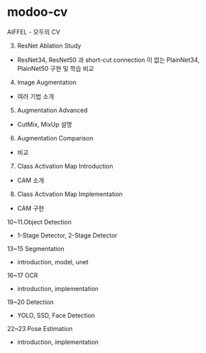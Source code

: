 # modoo-cv
AIFFEL - 모두의 CV

3. ResNet Ablation Study
- ResNet34, ResNet50 과 short-cut connection 이 없는 PlainNet34, PlainNet50 구현 및 학습 비교

4. Image Augmentation  
- 여러 기법 소개

5. Augmentation Advanced  
- CutMix, MixUp 설명

6. Augmentation Comparison  
- 비교

7. Class Activation Map Introduction  
- CAM 소개

8. Class Activation Map Implementation  
- CAM 구현

10~11.Object Detection
- 1-Stage Detector, 2-Stage Detector

13~15 Segmentation
- introduction, model, unet

16~17 OCR
- introduction, implementation

19~20 Detection
- YOLO, SSD, Face Detection

22~23 Pose Estimation
- introduction, implementation
